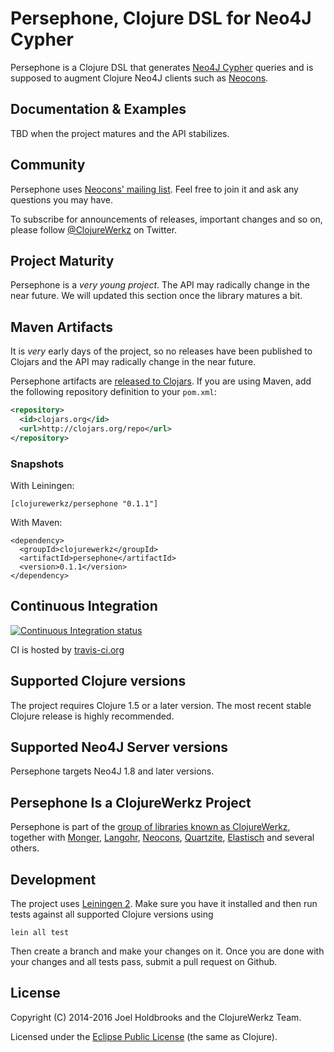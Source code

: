 # Persephone, Clojure DSL for Neo4J Cypher

Persephone is a Clojure DSL that generates [Neo4J Cypher](http://docs.neo4j.org/chunked/stable/cypher-query-lang.html) queries and is supposed
to augment Clojure Neo4J clients such as [Neocons](http://clojureneo4j.info).


## Documentation & Examples

TBD when the project matures and the API stabilizes.


## Community

Persephone uses [Neocons' mailing list](https://groups.google.com/group/clojure-neo4j). Feel free to join it and ask any questions you may have.

To subscribe for announcements of releases, important changes and so on, please follow [@ClojureWerkz](https://twitter.com/#!/clojurewerkz) on Twitter.


## Project Maturity

Persephone is a *very young project*. The API may radically change in the near future.
We will updated this section once the library matures a bit.



## Maven Artifacts

It is *very* early days of the project, so no releases have been published
to Clojars and the API may radically change in the near future.

Persephone artifacts are [released to Clojars](https://clojars.org/clojurewerkz/persephone). If you are using Maven, add the following repository
definition to your `pom.xml`:

``` xml
<repository>
  <id>clojars.org</id>
  <url>http://clojars.org/repo</url>
</repository>
```

### Snapshots

With Leiningen:

    [clojurewerkz/persephone "0.1.1"]

With Maven:

    <dependency>
      <groupId>clojurewerkz</groupId>
      <artifactId>persephone</artifactId>
      <version>0.1.1</version>
    </dependency>


## Continuous Integration

[![Continuous Integration status](https://secure.travis-ci.org/clojurewerkz/persephone.png)](http://travis-ci.org/clojurewerkz/persephone)

CI is hosted by [travis-ci.org](http://travis-ci.org)


## Supported Clojure versions

The project requires Clojure 1.5 or a later version.
The most recent stable Clojure release is highly recommended.


## Supported Neo4J Server versions

Persephone targets Neo4J 1.8 and later versions.



## Persephone Is a ClojureWerkz Project

Persephone is part of the [group of libraries known as
ClojureWerkz](http://clojurewerkz.org), together with
[Monger](http://clojuremongodb.info),
[Langohr](http://clojurerabbitmq.info),
[Neocons](http://clojureneo4j.info),
[Quartzite](http://clojurequartz.info),
[Elastisch](http://clojureelasticsearch.info) and several others.


## Development

The project uses [Leiningen 2](http://leiningen.org). Make sure you have it installed and then run tests against
all supported Clojure versions using

    lein all test

Then create a branch and make your changes on it. Once you are done with your changes and all tests pass, submit
a pull request on Github.


## License

Copyright (C) 2014-2016 Joel Holdbrooks and the ClojureWerkz Team.

Licensed under the [Eclipse Public License](http://www.eclipse.org/legal/epl-v10.html) (the same as Clojure).
